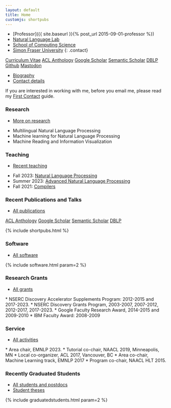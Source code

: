 ```yaml
---
layout: default
title: Home
customjs: shortpubs
---
```


* [Professor]({{ site.baseurl }}{% post_url 2015-09-01-professor %})
* [Natural Language Lab](http://natlang.cs.sfu.ca)
* [School of Computing Science](http://www.cs.sfu.ca/)
* [Simon Fraser University](http://www.sfu.ca)
{: .contact}

<p>
<div class="button-group">
    <a href="{{ site.baseurl }}/public/files/cv.pdf" class="button">Curriculum Vitae</a>
    <a href="https://www.aclweb.org/anthology/people/a/anoop-sarkar/" class="button">ACL Anthology</a>
    <a href="https://scholar.google.ca/citations?user=KhJJchQAAAAJ" class="button">Google Scholar</a>
    <a href="https://www.semanticscholar.org/author/Anoop-Sarkar/3028658" class="button">Semantic Scholar</a>
    <a href="https://dblp.org/pers/hd/s/Sarkar:Anoop" class="button">DBLP</a>
    <a href="https://github.com/anoopsarkar" class="button">Github</a>
    <a href="https://mstdn.ca/@anoopsarkar" class="button">Mastodon</a>
</div>
</p>


<div class="more">
    <ul class="navigate">
        <li><a href="{{ site.baseurl }}/biography">Biography</a></li>
        <li><a href="{{ site.baseurl }}/contact">Contact details</a></li>
    </ul>
</div>

<p>
<div class="alert alert-info">
If you are interested in working with me, before you email me, please read my <a href="{{ site.baseurl }}/firstcontact">First Contact</a> guide.
</div>
</p>

### Research
<div class="more">
    <ul class="navigate">
        <li><a href="{{ site.baseurl }}/research">More on research</a></li>
    </ul>
</div>

* Multilingual Natural Language Processing
* Machine learning for Natural Language Processing
* Machine Reading and Information Visualization 

<!--
### News and Posts
<div class="more">
    <ul class="navigate">
        <li><a href="{{ site.baseurl }}/news">All news and posts</a></li>
        <li><a href="{{ site.baseurl }}/tags">Sorted by tags</a></li>
    </ul>
</div>

<ul class="posts">
  {% for post in site.posts limit:2 %}
    {% unless post.draft == 'true' %}
      <li>
        <a href="{{ site.baseurl }}{{ post.url }}">
          <div>
            <span class="title">{{ post.title }}</span>
            <span class="date">{{ post.date | date_to_string }}</span>
          </div>
        </a>
      </li>
    {% endunless %}
  {% endfor %}
</ul>
-->
<!--
<p><span class="moreinfo"><a href="{{ site.baseurl }}/news">All news and posts ...</a></span></p>
-->

### Teaching
<div class="more">
    <ul class="navigate">
        <li><a href="{{ site.baseurl }}/teaching">Recent teaching</a></li>
    </ul>
</div>

* Fall 2023: [Natural Language Processing](http://anoopsarkar.github.io/nlp-class/)
* Summer 2023: [Advanced Natural Language Processing](http://anoopsarkar.github.io/advanced-nlp-class/)
* Fall 2021: [Compilers](http://anoopsarkar.github.io/compilers-class/)

### Recent Publications and Talks
<div class="more">
    <ul class="navigate">
        <li><a href="{{ site.baseurl }}/publications">All publications</a></li>
    </ul>
</div>

<p>
<div class="button-group">
    <a href="https://www.aclweb.org/anthology/people/a/anoop-sarkar/" class="button">ACL Anthology</a>
    <a href="https://scholar.google.ca/citations?user=KhJJchQAAAAJ" class="button">Google Scholar</a>
    <a href="https://www.semanticscholar.org/author/Anoop-Sarkar/3028658" class="button">Semantic Scholar</a>
    <a href="https://dblp.org/pers/hd/s/Sarkar:Anoop" class="button">DBLP</a>
</div>
</p>

{% include shortpubs.html %}

### Software
<div class="more">
    <ul class="navigate">
        <li><a href="{{ site.baseurl }}/software">All software</a></li>
    </ul>
</div>

{% include software.html param=2 %}

### Research Grants
<div class="more">
    <ul class="navigate">
        <li><a href="{{ site.baseurl }}/grants">All grants</a></li>
    </ul>
</div>
* NSERC Discovery Accelerator Supplements Program: 2012-2015 and 2017-2023.
* NSERC Discovery Grants Program, 2003-2007, 2007-2012, 2012-2017, 2017-2023.
* Google Faculty Research Award, 2014-2015 and 2009-2010
* IBM Faculty Award: 2008-2009

### Service
<div class="more">
    <ul class="navigate">
        <li><a href="{{ site.baseurl }}/service">All activities</a></li>
    </ul>
</div>
* Area chair, EMNLP 2023.
* Tutorial co-chair, NAACL 2019, Minneapolis, MN
* Local co-organizer, ACL 2017, Vancouver, BC
* Area co-chair, Machine Learning track, EMNLP 2017
* Program co-chair, NAACL HLT 2015.

### Recently Graduated Students
<div class="more">
    <ul class="navigate">
        <li><a href="{{ site.baseurl }}/people">All students and postdocs</a></li>
        <li><a href="{{ site.baseurl }}/theses">Student theses</a></li>
    </ul>
</div>

{% include graduatedstudents.html param=2 %}

